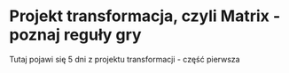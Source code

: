 # Projekt transformacja, czyli Matrix - poznaj reguły gry
Tutaj pojawi się 5 dni z projektu transformacji - część pierwsza
